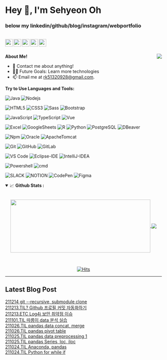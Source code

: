 <h1 title="rncst title"> Hey 👋, I'm Sehyeon Oh</h1>

<h3> below my linkedin/github/blog/instagram/webportfolio  </h3> 
<br>

<a href="https://www.linkedin.com/in/%EC%84%B8%ED%98%84-%EC%98%A4-1438721b9/?originalSubdomain=in#%20add%20your%20Linkedin%20handle">
  <img align="left" alt="osh's LinkedIn" width="24px" src="https://cdn.jsdelivr.net/npm/simple-icons@v3/icons/linkedin.svg" />
</a>
<a href="https://github.com/RNCST">
  <img align="left" alt="osh's github" width="24px" src="https://cdn.jsdelivr.net/npm/simple-icons@3.13.0/icons/github.svg" />
</a>
<a href="https://rncst.github.io/">
  <img align="left" alt="osh's Facebook" width="24px" src="https://cdn.jsdelivr.net/npm/simple-icons@3.13.0/icons/blogger.svg" />
</a>
<a href="https://www.instagram.com/ddbbosh/">
  <img align="left" alt="osh's LinkedIn" width="24px" src="https://cdn.jsdelivr.net/npm/simple-icons@3.13.0/icons/instagram.svg" >
</a>
<a href="https://rncstportfolio.netlify.app/">
  <img align="left" alt="osh's web portfolio" width="24px" src="https://cdn.jsdelivr.net/npm/simple-icons@3.13.0/icons/pagerduty.svg" >
</a>





<br/>
<h2> </h2>
 

<!--<a href="https://solved.ac/rk51320">
    <img align="right"  height="auto" src="http://mazassumnida.wtf/api/v2/generate_badge?boj=rk51320"/>
</a> -->

<a href="https://leetcode.com/RNCST/">
    <img align="right" height= "auto" src="https://leetcode-stats-six.vercel.app/api?username=RNCST&theme=dark"/>
</a>
<!-- <img align="right" alt="GIF" height="250px" src="https://media.giphy.com/media/3oKIPnAiaMCws8nOsE/giphy.gif"/> -->



**About Me!**

- 💬 Contact me about anything! 
- 💪🏼 Future Goals: Learn more technologies
- 📫 Email me at [rk51320928@gmail.com](mailto:rk51320928@gmail.com). 


**Try to Use Languages and Tools:**  

![Java](http://img.shields.io/badge/-Java-5B4638?style=flat&-square&logo=java&logoColor=ffffff)
![Nodejs](https://img.shields.io/badge/-Nodejs-339933?style=fla&t-square&logo=Node.js&logoColor=ffffff)
<!-- ![C](http://img.shields.io/badge/-C-A8B9CC?style=flat-square&logo=c&logoColor=ffffff) -->
![HTML5](https://img.shields.io/badge/-HTML5-%23E44D27?style=flat&-square&logo=html5&logoColor=ffffff)
![CSS3](https://img.shields.io/badge/-CSS3-%231572B6?style=flat&-square&logo=css3)
![Sass](https://img.shields.io/badge/-Sass-%23CC6699?style=flat&-square&logo=sass&logoColor=ffffff)
![Bootstrap](https://img.shields.io/badge/-Bootstrap-563D7C?style=flat&-square&logo=Bootstrap)

![JavaScript](https://img.shields.io/badge/-JavaScript-%23F7DF1C?style=flat&-square&logo=javascript&logoColor=000000&labelColor=%23F7DF1C&color=%23FFCE5A)
![TypeScript](http://img.shields.io/badge/-TypeScript-3776AB?style=flat&-square&logo=TypeScript&logoColor=ffffff)
![Vue](https://img.shields.io/badge/-Vue-4FC08D?style=flat&-square&logo=Vue.js&logoColor=ffffff)
<!-- ![React](https://img.shields.io/badge/-React-61DAFB?style=flat-square&logo=react&logoColor=ffffff) -->

![Excel](http://img.shields.io/badge/-Excel-217346?style=flat&-square&logo=MicrosoftExcel&logoColor=ffffff)
![GoogleSheets](http://img.shields.io/badge/-GoogleSheets-34A853?style=flat&-square&logo=GoogleSheets&logoColor=ffffff)
![R](http://img.shields.io/badge/-R-276DC3?style=flat&-square&logo=R&logoColor=ffffff)
![Python](https://img.shields.io/badge/-Python-61DAFB?style=flat-square&logo=Python&logoColor=ffffff)
![PostgreSQL](http://img.shields.io/badge/-PostgreSQL-4169E1?style=flat&-square&logo=PostgreSQL&logoColor=ffffff)
![DBeaver](http://img.shields.io/badge/-DBeaver-362722?style=flat&-square&logoColor=ffffff)

![Npm](https://img.shields.io/badge/-npm-CB3837?style=flat&-square&logo=npm)
![Oracle](https://img.shields.io/badge/-Oracle-F80000?style=flat&-square&logo=Oracle)
![ApacheTomcat](https://img.shields.io/badge/-Apache_Tomcat-F8DC75?style=flat&-square&logo=apache-tomcat&logoColor=181717)

![Git](https://img.shields.io/badge/-Git-%23F05032?style=flat&-square&logo=git&logoColor=%23ffffff)
![GitHub](https://img.shields.io/badge/-GitHub-181717?style=flat&-square&logo=github)
![GitLab](https://img.shields.io/badge/-GitLab-FCA121?style=flat&-square&logo=gitlab)


![VS Code](http://img.shields.io/badge/-VS%20Code-007ACC?style=flat&-square&logo=visual-studio-code&logoColor=ffffff)
![Eclipse-IDE](http://img.shields.io/badge/-Eclipse-2C2255?style=flat&-square&logo=eclipse&logoColor=ffffff)
![IntelliJ-IDEA](http://img.shields.io/badge/-intelliJ(Community)-2C2255?style=flat&-square&logo=IntelliJ%20IDEA&logoColor=ffffff)

![Powershell](http://img.shields.io/badge/-Powershell-5391FE?style=flat&-square&logo=powershell&logoColor=ffffff)
![cmd](http://img.shields.io/badge/-cmder-5391FE?style=flat&-square&logo=powershell&logoColor=ffffff)

![SLACK](https://img.shields.io/badge/-SLACK-4A154B?style=flat&-square&logo=Slack)
![NOTION](https://img.shields.io/badge/-Notion-000000?style=flat&-square&logo=Notion)
![CodePen](https://img.shields.io/badge/-CodePen-000000?style=flat&-square&logo=CodePen)
![Figma](https://img.shields.io/badge/-Figma-F24E1E?style=flat&-square&logo=Figma&logoColor=ffffff)
<!-- Search icon here https://simpleicons.org/?q=IntelliJ%20IDEA -->





<details open="">
<summary>
  <g-emoji class="g-emoji" alias="chart_with_upwards_trend" fallback-src="https://github.githubassets.com/images/icons/emoji/unicode/1f4c8.png">📈</g-emoji> 
  <strong>Github Stats : </strong>
</summary>
<br>
  
<p align="center">
<a href="https://github.com/RNCST">
  <img width=450 height=170 align="center" src="https://github-readme-stats.vercel.app/api?username=rncst&theme=midnight-purple&show_icons=true&bg_color=0D1117&hide_border=true" />
</a>
<a href="https://github.com/RNCST">
  <img align="center" src="https://github-readme-stats.vercel.app/api/top-langs/?username=rncst&exclude_repo=RNCST.github.io,awesome-devteam,k80proj_0525-0719&theme=midnight-purple&langs_count=6&layout=compact&hide=css,html,scss&bg_color=0D1117&hide_border=true" />
</a>
</p>
</details>
<br>

<div align="center">
  
[![Hits](https://hits.seeyoufarm.com/api/count/incr/badge.svg?url=https%3A%2F%2Fgithub.com%2FRNCST&count_bg=%234FC08D&title_bg=%23555555&icon=&icon_color=%23E7E7E7&title=hits&edge_flat=false)](https://hits.seeyoufarm.com)

</div>
 
----

## Latest Blog Post 
[211214 git --recursive, submodule clone](https://rrrrrrrrrnnn.tistory.com/174) <br>
[211213.TIL? Github 프로필 커밋 자동화하기](https://rrrrrrrrrnnn.tistory.com/173) <br>
[211213.ETC Log4j 보안 취약점 이슈](https://rrrrrrrrrnnn.tistory.com/172) <br>
[211101.TIL 따릉이 data 분석 실습](https://rrrrrrrrrnnn.tistory.com/171) <br>
[211026.TIL pandas data concat, merge](https://rrrrrrrrrnnn.tistory.com/170) <br>
[211026.TIL pandas pivot table](https://rrrrrrrrrnnn.tistory.com/169) <br>
[211025.TIL pandas data preprocessing 1](https://rrrrrrrrrnnn.tistory.com/168) <br>
[211025.TIL pandas Series, loc, iloc](https://rrrrrrrrrnnn.tistory.com/167) <br>
[211024.TIL Anaconda, pandas](https://rrrrrrrrrnnn.tistory.com/166) <br>
[211024.TIL Python for while if](https://rrrrrrrrrnnn.tistory.com/165) <br>
